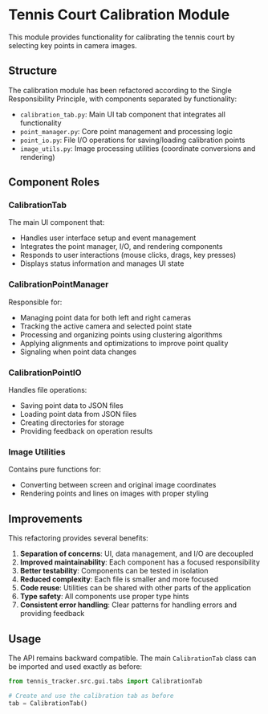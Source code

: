 # Tennis Court Calibration Module

This module provides functionality for calibrating the tennis court by selecting key points in camera images.

## Structure

The calibration module has been refactored according to the Single Responsibility Principle, with components separated by functionality:

- `calibration_tab.py`: Main UI tab component that integrates all functionality
- `point_manager.py`: Core point management and processing logic
- `point_io.py`: File I/O operations for saving/loading calibration points
- `image_utils.py`: Image processing utilities (coordinate conversions and rendering)

## Component Roles

### CalibrationTab

The main UI component that:
- Handles user interface setup and event management
- Integrates the point manager, I/O, and rendering components
- Responds to user interactions (mouse clicks, drags, key presses)
- Displays status information and manages UI state

### CalibrationPointManager

Responsible for:
- Managing point data for both left and right cameras
- Tracking the active camera and selected point state
- Processing and organizing points using clustering algorithms
- Applying alignments and optimizations to improve point quality
- Signaling when point data changes

### CalibrationPointIO

Handles file operations:
- Saving point data to JSON files
- Loading point data from JSON files
- Creating directories for storage
- Providing feedback on operation results

### Image Utilities

Contains pure functions for:
- Converting between screen and original image coordinates
- Rendering points and lines on images with proper styling

## Improvements

This refactoring provides several benefits:
1. **Separation of concerns**: UI, data management, and I/O are decoupled
2. **Improved maintainability**: Each component has a focused responsibility
3. **Better testability**: Components can be tested in isolation
4. **Reduced complexity**: Each file is smaller and more focused
5. **Code reuse**: Utilities can be shared with other parts of the application
6. **Type safety**: All components use proper type hints
7. **Consistent error handling**: Clear patterns for handling errors and providing feedback

## Usage

The API remains backward compatible. The main `CalibrationTab` class can be imported and used exactly as before:

```python
from tennis_tracker.src.gui.tabs import CalibrationTab

# Create and use the calibration tab as before
tab = CalibrationTab()
``` 